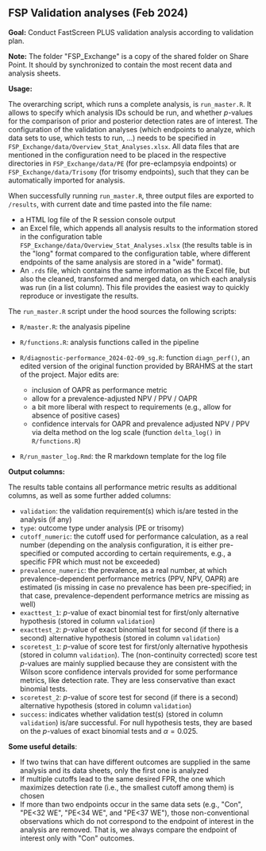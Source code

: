 ## FSP Validation analyses (Feb 2024)

**Goal:** Conduct FastScreen PLUS validation analysis according to validation plan.

**Note:** The folder "FSP_Exchange" is a copy of the shared folder on Share Point. It should by synchronized to contain the most recent data and analysis sheets.

**Usage:** 

The overarching script, which runs a complete analysis, is `run_master.R`. It allows to specify which analysis IDs schould be run, and whether $p$-values for the comparison of prior and posterior detection rates are of interest. The configuration of the validation analyses (which endpoints to analyze, which data sets to use, which tests to run, ...) needs to be specified in `FSP_Exchange/data/Overview_Stat_Analyses.xlsx`. All data files that are mentioned in the configuration need to be placed in the respective directories in `FSP_Exchange/data/PE` (for pre-eclampsyia endpoints) or `FSP_Exchange/data/Trisomy` (for trisomy endpoints), such that they can be automatically imported for analysis.

When successfully running `run_master.R`, three output files are exported to `/results`, with current date and time pasted into the file name:

- a HTML log file of the R session console output
- an Excel file, which appends all analysis results to the information stored in the configuration table `FSP_Exchange/data/Overview_Stat_Analyses.xlsx` (the results table is in the "long" format compared to the configuration table, where different endpoints of the same analysis are stored in a "wide" format).
- An `.rds` file, which contains the same information as the Excel file, but also the cleaned, transformed and merged data, on which each analysis was run (in a list column). This file provides the easiest way to quickly reproduce or investigate the results.

The `run_master.R` script under the hood sources the following scripts:

- `R/master.R`: the analyasis pipeline
- `R/functions.R`: analysis functions called in the pipeline
- `R/diagnostic-performance_2024-02-09_sg.R`: function `diagn_perf()`, an edited version of the original function provided by BRAHMS at the start of the project. Major edits are:

    - inclusion of OAPR as performance metric
    - allow for a prevalence-adjusted NPV / PPV / OAPR
    - a bit more liberal with respect to requirements (e.g., allow for absence of positive cases)
    - confidence intervals for OAPR and prevalence adjusted NPV / PPV via delta method on the log scale (function `delta_log()` in `R/functions.R`)
    
- `R/run_master_log.Rmd`: the R markdown template for the log file

**Output columns:**

The results table contains all performance metric results as additional columns, as well as some further added columns:

- `validation`: the validation requirement(s) which is/are tested in the analysis (if any)
- `type`: outcome type under analysis (PE or trisomy)
- `cutoff_numeric`: the cutoff used for performance calculation, as a real number (depending on the analysis configuration, it is either pre-specified or computed according to certain requirements, e.g., a specific FPR which must not be exceeded)
- `prevalence_numeric`: the prevalence, as a real number, at which prevalence-dependent performance metrics (PPV, NPV, OAPR) are estimated (is missing in case no prevalence has been pre-specified; in that case, prevalence-dependent performance metrics are missing as well)
- `exacttest_1`: $p$-value of exact binomial test for first/only alternative hypothesis (stored in column `validation`)
- `exacttest_2`: $p$-value of exact binomial test for second (if there is a second) alternative hypothesis (stored in column `validation`)
- `scoretest_1`: $p$-value of score test for first/only alternative hypothesis (stored in column `validation`).  The (non-continuity corrected) score test $p$-values are mainly supplied because they are consistent with the Wilson score confidence intervals provided for some performance metrics, like detection rate. They are less conservative than exact binomial tests.
- `scoretest_2`: $p$-value of score test for second (if there is a second) alternative hypothesis (stored in column `validation`)
- `success`: indicates whether validation test(s) (stored in column `validation`) is/are successful. For null hypothesis tests, they are based on the $p$-values of exact binomial tests and $\alpha = 0.025$.

**Some useful details**:

- If two twins that can have different outcomes are supplied in the same analysis and its data sheets, only the first one is analyzed
- If multiple cutoffs lead to the same desired FPR, the one which maximizes detection rate (i.e., the smallest cutoff among them) is chosen
- If more than two endpoints occur in the same data sets (e.g., "Con", "PE<32 WE", "PE<34 WE", and "PE<37 WE"), those non-conventional observations which do not correspond to the endpoint of interest in the analysis are removed. That is, we always compare the endpoint of interest only with "Con" outcomes.
